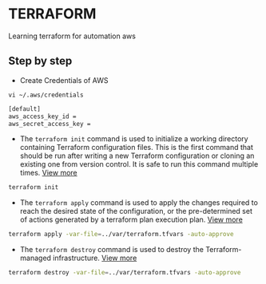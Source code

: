 # TERRAFORM
Learning terraform for automation aws

## Step by step

- Create Credentials of AWS

```vi ~/.aws/credentials```

```bash
[default]
aws_access_key_id = 
aws_secret_access_key = 
```

- The ```terraform init``` command is used to initialize a working directory containing Terraform configuration files. This is the first command that should be run after writing a new Terraform configuration or cloning an existing one from version control. It is safe to run this command multiple times.
[View more](https://www.terraform.io/docs/commands/init.html) 

```bash
terraform init
```

- The ```terraform apply``` command is used to apply the changes required to reach the desired state of the configuration, or the pre-determined set of actions generated by a terraform plan execution plan.
[View more](https://www.terraform.io/docs/commands/apply.html)

```bash
terraform apply -var-file=../var/terraform.tfvars -auto-approve
```

- The ```terraform destroy``` command is used to destroy the Terraform-managed infrastructure.
[View more](https://www.terraform.io/docs/commands/destroy.html)

```bash
terraform destroy -var-file=../var/terraform.tfvars -auto-approve
```
